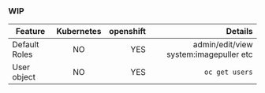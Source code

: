### WIP

| Feature        | Kubernetes           | openshift  |  Details |
| -------------  |:-------------:       | ----------:|---------:|
| Default Roles  | NO                   | YES        | admin/edit/view system:imagepuller etc |
| User object    | NO                   | YES        | `oc get users` |

